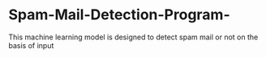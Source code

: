 # Spam-Mail-Detection-Program-
This machine learning model is designed to detect spam mail or not on the basis of input
